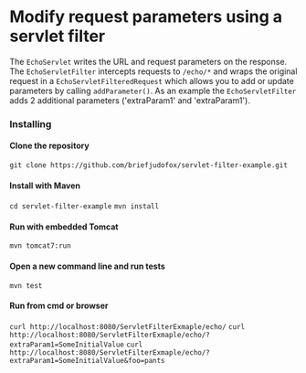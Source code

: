 # Modify request parameters using a servlet filter

The `EchoServlet` writes the URL and request parameters on the response.  The `EchoServletFilter` intercepts requests to `/echo/*` and wraps the original request in a `EchoServletFilteredRequest` which allows you to add or update parameters by calling `addParameter()`.  As an example the `EchoServletFilter` adds 2 additional parameters ('extraParam1' and 'extraParam1').     

### Installing
#### Clone the repository
```git clone https://github.com/briefjudofox/servlet-filter-example.git```

#### Install with Maven
```cd servlet-filter-example```
```mvn install```

#### Run with embedded Tomcat
```mvn tomcat7:run```

#### Open a new command line and run tests
```mvn test```

#### Run from cmd or browser
```curl http://localhost:8080/ServletFilterExmaple/echo/```
```curl http://localhost:8080/ServletFilterExmaple/echo/?extraParam1=SomeInitialValue```
```curl http://localhost:8080/ServletFilterExmaple/echo/?extraParam1=SomeInitialValue&foo=pants```
